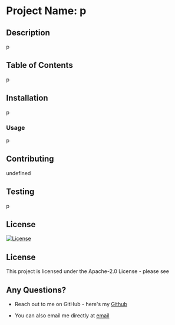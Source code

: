 
  # Project Name: p
  
  ## Description
  p
  
  ## Table of Contents
  p

  ## Installation
  p
  
  ### Usage
  p
  
  ## Contributing
  undefined

  ## Testing
  p
  
  ## License
  [![License](https://img.shields.io/badge/License-Apache-2.0-blue.svg)](https://opensource.org/licenses/Apache-2.0)
  ## License

  This project is licensed under the Apache-2.0 License - please see 
  
  ## Any Questions?
  - Reach out to me on GitHub - here's my [Github](https://github.com/p)

  - You can also email me directly at [email](p)
  